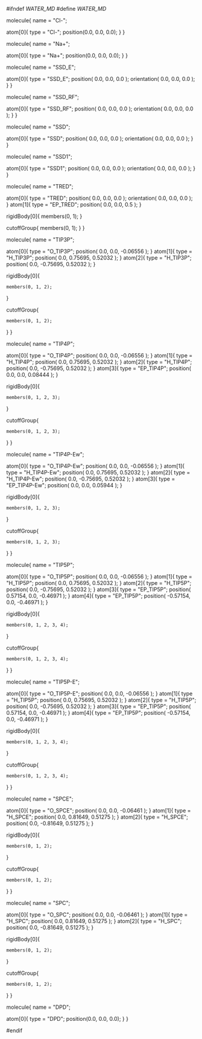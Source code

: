 #ifndef _WATER_MD_
#define _WATER_MD_

molecule{
  name = "Cl-";
  
  atom[0]{
    type = "Cl-";
    position(0.0, 0.0, 0.0);
  }
}

molecule{
  name = "Na+";
  
  atom[0]{
    type = "Na+";
    position(0.0, 0.0, 0.0);
  }
}

molecule{
  name = "SSD_E";
  
  atom[0]{
    type = "SSD_E";
    position( 0.0, 0.0, 0.0 );
    orientation( 0.0, 0.0, 0.0 );
  }
}

molecule{
  name = "SSD_RF";
  
  atom[0]{
    type = "SSD_RF";
    position( 0.0, 0.0, 0.0 );
    orientation( 0.0, 0.0, 0.0 );
  }
}

molecule{
  name = "SSD";
  
  atom[0]{
    type = "SSD";
    position( 0.0, 0.0, 0.0 );
    orientation( 0.0, 0.0, 0.0 );
  }
}

molecule{
  name = "SSD1";
  
  atom[0]{
    type = "SSD1";
    position( 0.0, 0.0, 0.0 );
    orientation( 0.0, 0.0, 0.0 );
  }
}

molecule{
  name = "TRED";
  
  atom[0]{
    type = "TRED";
    position( 0.0, 0.0, 0.0 );
    orientation( 0.0, 0.0, 0.0 );
  }
  atom[1]{
    type = "EP_TRED";
    position( 0.0, 0.0, 0.5 );
  }

  rigidBody[0]{
    members(0, 1);
  }

  cutoffGroup{
    members(0, 1);
  }
}

molecule{
  name = "TIP3P";
  
  atom[0]{
    type = "O_TIP3P";
    position( 0.0, 0.0, -0.06556 );
  }
  atom[1]{
    type = "H_TIP3P";
    position( 0.0, 0.75695, 0.52032 );
  }
  atom[2]{
    type = "H_TIP3P";
    position( 0.0, -0.75695, 0.52032 );
  }

  
  rigidBody[0]{ 
    
    members(0, 1, 2);
  }

  
  cutoffGroup{
    
    members(0, 1, 2);
  }
}

molecule{
  name = "TIP4P";
  
  atom[0]{
    type = "O_TIP4P";
    position( 0.0, 0.0, -0.06556 );
  }
  atom[1]{
    type = "H_TIP4P";
    position( 0.0, 0.75695, 0.52032 );
  }
  atom[2]{
    type = "H_TIP4P";
    position( 0.0, -0.75695, 0.52032 );
  }
  atom[3]{
    type = "EP_TIP4P";
    position( 0.0, 0.0, 0.08444 );
  }
  
  rigidBody[0]{
    
    members(0, 1, 2, 3);
  }

  
  cutoffGroup{
    
    members(0, 1, 2, 3);
  }
}

molecule{
  name = "TIP4P-Ew";
  
  atom[0]{
    type = "O_TIP4P-Ew";
    position( 0.0, 0.0, -0.06556 );
  }
  atom[1]{
    type = "H_TIP4P-Ew";
    position( 0.0, 0.75695, 0.52032 );
  }
  atom[2]{
    type = "H_TIP4P-Ew";
    position( 0.0, -0.75695, 0.52032 );
  }
  atom[3]{
    type = "EP_TIP4P-Ew";
    position( 0.0, 0.0, 0.05944 );
  }
  
  rigidBody[0]{
    
    members(0, 1, 2, 3);
  }

  
  cutoffGroup{
    
    members(0, 1, 2, 3);
  }
}

molecule{
  name = "TIP5P";
  
  atom[0]{
    type = "O_TIP5P";
    position( 0.0, 0.0, -0.06556 );
  }
  atom[1]{
    type = "H_TIP5P";
    position( 0.0, 0.75695, 0.52032 );
  }
  atom[2]{
    type = "H_TIP5P";
    position( 0.0, -0.75695, 0.52032 );
  }
  atom[3]{
    type = "EP_TIP5P";
    position( 0.57154, 0.0, -0.46971 );
  }
  atom[4]{
    type = "EP_TIP5P";
    position( -0.57154, 0.0, -0.46971 );
  }
  
  rigidBody[0]{
    
    members(0, 1, 2, 3, 4);
  }

  
  cutoffGroup{
    
    members(0, 1, 2, 3, 4);
  }
}

molecule{
  name = "TIP5P-E";
  
  atom[0]{
    type = "O_TIP5P-E";
    position( 0.0, 0.0, -0.06556 );
  }
  atom[1]{
    type = "H_TIP5P";
    position( 0.0, 0.75695, 0.52032 );
  }
  atom[2]{
    type = "H_TIP5P";
    position( 0.0, -0.75695, 0.52032 );
  }
  atom[3]{
    type = "EP_TIP5P";
    position( 0.57154, 0.0, -0.46971 );
  }
  atom[4]{
    type = "EP_TIP5P";
    position( -0.57154, 0.0, -0.46971 );
  }
  
  rigidBody[0]{
    
    members(0, 1, 2, 3, 4);
  }

  
  cutoffGroup{
    
    members(0, 1, 2, 3, 4);
  }
}

molecule{
  name = "SPCE";
  
  atom[0]{
    type = "O_SPCE";
    position( 0.0, 0.0, -0.06461 );
  }
  atom[1]{
    type = "H_SPCE";
    position( 0.0, 0.81649, 0.51275 );
  }
  atom[2]{
    type = "H_SPCE";
    position( 0.0, -0.81649, 0.51275 );
  }
  
  rigidBody[0]{
    
    members(0, 1, 2);
  }

  
  cutoffGroup{
    
    members(0, 1, 2);
  }
}

molecule{
  name = "SPC";
  
  atom[0]{
    type = "O_SPC";
    position( 0.0, 0.0, -0.06461 );
  }
  atom[1]{
    type = "H_SPC";
    position( 0.0, 0.81649, 0.51275 );
  }
  atom[2]{
    type = "H_SPC";
    position( 0.0, -0.81649, 0.51275 );
  }
  
  rigidBody[0]{
    
    members(0, 1, 2);
  }

  
  cutoffGroup{
    
    members(0, 1, 2);
  }
}

molecule{
  name = "DPD";
  
  atom[0]{
    type = "DPD";
    position(0.0, 0.0, 0.0);
  }
}

#endif
